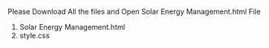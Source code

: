 Please Download All the files and Open Solar Energy Management.html File 
1. Solar Energy Management.html
2. style.css
